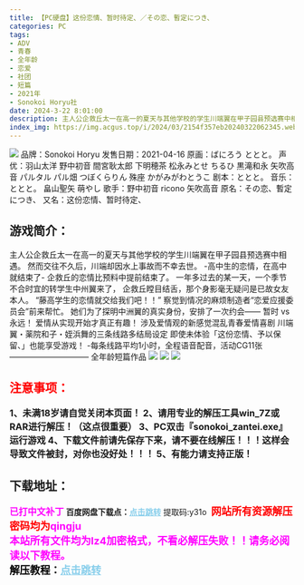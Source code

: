 ```yaml
---
title: 【PC硬盘】这份恋情、暂时待定、／その恋、暫定につき、
categories: PC
tags:
- ADV
- 青春
- 全年龄
- 恋爱
- 社团
- 短篇
- 2021年
- Sonokoi Horyu社
date: 2024-3-22 8:01:00
description: 主人公企救丘太一在高一的夏天与其他学校的学生川端翼在甲子园县预选赛中相遇。然而交往不久后，川端却因水上事故而不幸去世。-高中生的恋情，在高中就结束了-企救丘的恋情比预料中提前结束了。一年多过去的某一天，一个季节不合时宜的转学生中州翼来了，
index_img: https://img.acgus.top/i/2024/03/2154f357eb20240322062345.webp
---
```

![](https://img.acgus.top/i/2024/03/2154f357eb20240322062345.webp)
品牌：Sonokoi Horyu
发售日期：2021-04-16
原画：ばにろう ととと。
声优：羽山太洋 野中初音 間宮耿太郎 下明穂茶 松永みとせ ちるひ 黒滝和永 矢吹高音 パルタル パル畑 つぼくらりん 殊座 かがみがわとうこ
剧本：ととと。
音乐：ととと。 畠山聖矢 萌やし
歌手：野中初音 ricono 矢吹高音
原名：その恋、暫定につき、
又名：这份恋情、暂时待定、

## 游戏简介：
主人公企救丘太一在高一的夏天与其他学校的学生川端翼在甲子园县预选赛中相遇。
然而交往不久后，川端却因水上事故而不幸去世。
-高中生的恋情，在高中就结束了-
企救丘的恋情比预料中提前结束了。
一年多过去的某一天，一个季节不合时宜的转学生中州翼来了，
企救丘瞠目结舌，那个身影毫无疑问是已故女友本人。
“藤高学生的恋情就交给我们吧！！”
察觉到情况的麻烦制造者“恋爱应援委员会”前来帮忙。
她们为了探明中洲翼的真实身份，安排了一次约会——
暂时 vs 永远！ 爱情从实现开始才真正有趣！
涉及爱情观的新感觉混乱青春爱情喜剧
川端翼・薬院和子・姪浜舞的三条线路多结局设定
即使未体验「这份恋情、予以保留、」也能享受游戏！
-每条线路平均1小时，全程语音配音，活动CG11张
——————————
全年龄短篇作品
![](https://img.acgus.top/i/2024/03/7cd158026620240322062351.webp)
![](https://img.acgus.top/i/2024/03/c1a37a07ca20240322062349.webp)
![](https://img.acgus.top/i/2024/03/c55522ac0e20240322062347.webp)






## <font color=#FF0000 >注意事项：</font>
<font size=3><b>1、未满18岁请自觉关闭本页面！
2、请用专业的解压工具win_7Z或RAR进行解压！（这点很重要）
3、PC双击『sonokoi_zantei.exe』运行游戏
4、下载文件前请先保存下来，请不要在线解压！！！这样会导致文件被封，对你也没好处！！！
5、有能力请支持正版！</b></font>

## 下载地址：
<font color=#FF00FF size=3><b>已打中文补丁</b></font>
<b>百度网盘下载点：</b><a href="https://pan.baidu.com/s/1negn5QNcaNq4ToA_gFBV7w?pwd=y31o" style="color: #87CEEB;"><b>点击跳转</b></a> 提取码:y31o
<a style="padding: 0" href="https://post.qingju.org/AD/"><img style="max-width:100%" src="https://img.acgus.top/i/2024/07/478f689b8021d8d499ab43d21acf137a.gif" alt=""></a>
<b><font color=#FF0000 size=4>网站所有资源解压密码均为</b></font><b><font color=#FF00FF size=4>qingju</font><font color=#FF0000 ></font></b><br><b><font color=#FF00FF size=4>本站所有文件均为lz4加密格式，不看必解压失败！！请务必阅读以下教程。</b></font><br><b><font color=#000 size=4>解压教程：</b><a href="https://post.qingju.org/tutorial/000/" style="color: #87CEEB;"><b>点击跳转</b></a>